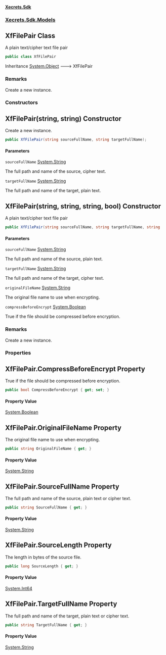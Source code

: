 #### [Xecrets.Sdk](index.md 'index')
### [Xecrets.Sdk.Models](Xecrets.Sdk.Models.md 'Xecrets.Sdk.Models')

## XfFilePair Class

A plain text/cipher text file pair

```csharp
public class XfFilePair
```

Inheritance [System.Object](https://docs.microsoft.com/en-us/dotnet/api/System.Object 'System.Object') &#129106; XfFilePair

### Remarks
Create a new instance.
### Constructors

<a name='Xecrets.Sdk.Models.XfFilePair.XfFilePair(string,string)'></a>

## XfFilePair(string, string) Constructor

Create a new instance.

```csharp
public XfFilePair(string sourceFullName, string targetFullName);
```
#### Parameters

<a name='Xecrets.Sdk.Models.XfFilePair.XfFilePair(string,string).sourceFullName'></a>

`sourceFullName` [System.String](https://docs.microsoft.com/en-us/dotnet/api/System.String 'System.String')

The full path and name of the source, cipher text.

<a name='Xecrets.Sdk.Models.XfFilePair.XfFilePair(string,string).targetFullName'></a>

`targetFullName` [System.String](https://docs.microsoft.com/en-us/dotnet/api/System.String 'System.String')

The full path and name of the target, plain text.

<a name='Xecrets.Sdk.Models.XfFilePair.XfFilePair(string,string,string,bool)'></a>

## XfFilePair(string, string, string, bool) Constructor

A plain text/cipher text file pair

```csharp
public XfFilePair(string sourceFullName, string targetFullName, string originalFileName, bool compressBeforeEncrypt);
```
#### Parameters

<a name='Xecrets.Sdk.Models.XfFilePair.XfFilePair(string,string,string,bool).sourceFullName'></a>

`sourceFullName` [System.String](https://docs.microsoft.com/en-us/dotnet/api/System.String 'System.String')

The full path and name of the source, plain text.

<a name='Xecrets.Sdk.Models.XfFilePair.XfFilePair(string,string,string,bool).targetFullName'></a>

`targetFullName` [System.String](https://docs.microsoft.com/en-us/dotnet/api/System.String 'System.String')

The full path and name of the target, cipher text.

<a name='Xecrets.Sdk.Models.XfFilePair.XfFilePair(string,string,string,bool).originalFileName'></a>

`originalFileName` [System.String](https://docs.microsoft.com/en-us/dotnet/api/System.String 'System.String')

The original file name to use when encrypting.

<a name='Xecrets.Sdk.Models.XfFilePair.XfFilePair(string,string,string,bool).compressBeforeEncrypt'></a>

`compressBeforeEncrypt` [System.Boolean](https://docs.microsoft.com/en-us/dotnet/api/System.Boolean 'System.Boolean')

True if the file should be compressed before encryption.

### Remarks
Create a new instance.
### Properties

<a name='Xecrets.Sdk.Models.XfFilePair.CompressBeforeEncrypt'></a>

## XfFilePair.CompressBeforeEncrypt Property

True if the file should be compressed before encryption.

```csharp
public bool CompressBeforeEncrypt { get; set; }
```

#### Property Value
[System.Boolean](https://docs.microsoft.com/en-us/dotnet/api/System.Boolean 'System.Boolean')

<a name='Xecrets.Sdk.Models.XfFilePair.OriginalFileName'></a>

## XfFilePair.OriginalFileName Property

The original file name to use when encrypting.

```csharp
public string OriginalFileName { get; }
```

#### Property Value
[System.String](https://docs.microsoft.com/en-us/dotnet/api/System.String 'System.String')

<a name='Xecrets.Sdk.Models.XfFilePair.SourceFullName'></a>

## XfFilePair.SourceFullName Property

The full path and name of the source, plain text or cipher text.

```csharp
public string SourceFullName { get; }
```

#### Property Value
[System.String](https://docs.microsoft.com/en-us/dotnet/api/System.String 'System.String')

<a name='Xecrets.Sdk.Models.XfFilePair.SourceLength'></a>

## XfFilePair.SourceLength Property

The length in bytes of the source file.

```csharp
public long SourceLength { get; }
```

#### Property Value
[System.Int64](https://docs.microsoft.com/en-us/dotnet/api/System.Int64 'System.Int64')

<a name='Xecrets.Sdk.Models.XfFilePair.TargetFullName'></a>

## XfFilePair.TargetFullName Property

The full path and name of the target, plain text or cipher text.

```csharp
public string TargetFullName { get; }
```

#### Property Value
[System.String](https://docs.microsoft.com/en-us/dotnet/api/System.String 'System.String')